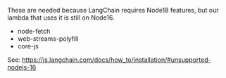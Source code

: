 These are needed because LangChain requires Node18 features, but our lambda that uses it is still on Node16.

- node-fetch
- web-streams-polyfill
- core-js

See: https://js.langchain.com/docs/how_to/installation/#unsupported-nodejs-16

